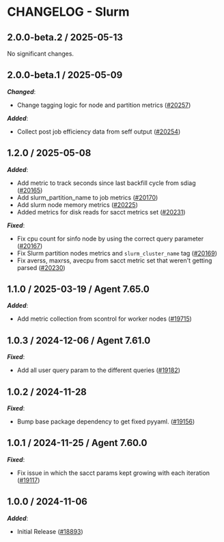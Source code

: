 # CHANGELOG - Slurm

<!-- towncrier release notes start -->

## 2.0.0-beta.2 / 2025-05-13

No significant changes.

## 2.0.0-beta.1 / 2025-05-09

***Changed***:

* Change tagging logic for node and partition metrics ([#20257](https://github.com/DataDog/integrations-core/pull/20257))

***Added***:

* Collect post job efficiency data from seff output ([#20254](https://github.com/DataDog/integrations-core/pull/20254))

## 1.2.0 / 2025-05-08

***Added***:

* Add metric to track seconds since last backfill cycle from sdiag ([#20165](https://github.com/DataDog/integrations-core/pull/20165))
* Add slurm_partition_name to job metrics ([#20170](https://github.com/DataDog/integrations-core/pull/20170))
* Add slurm node memory metrics ([#20225](https://github.com/DataDog/integrations-core/pull/20225))
* Added metrics for disk reads for sacct metrics set ([#20231](https://github.com/DataDog/integrations-core/pull/20231))

***Fixed***:

* Fix cpu count for sinfo node by using the correct query parameter ([#20167](https://github.com/DataDog/integrations-core/pull/20167))
* Fix Slurm partition nodes metrics and `slurm_cluster_name` tag ([#20169](https://github.com/DataDog/integrations-core/pull/20169))
* Fix averss, maxrss, avecpu from sacct metric set that weren't getting parsed ([#20230](https://github.com/DataDog/integrations-core/pull/20230))

## 1.1.0 / 2025-03-19 / Agent 7.65.0

***Added***:

* Add metric collection from scontrol for worker nodes ([#19715](https://github.com/DataDog/integrations-core/pull/19715))

## 1.0.3 / 2024-12-06 / Agent 7.61.0

***Fixed***:

* Add all user query param to the different queries ([#19182](https://github.com/DataDog/integrations-core/pull/19182))

## 1.0.2 / 2024-11-28

***Fixed***:

* Bump base package dependency to get fixed pyyaml. ([#19156](https://github.com/DataDog/integrations-core/pull/19156))

## 1.0.1 / 2024-11-25 / Agent 7.60.0

***Fixed***:

* Fix issue in which the sacct params kept growing with each iteration ([#19117](https://github.com/DataDog/integrations-core/pull/19117))

## 1.0.0 / 2024-11-06

***Added***:

* Initial Release ([#18893](https://github.com/DataDog/integrations-core/pull/18893))

